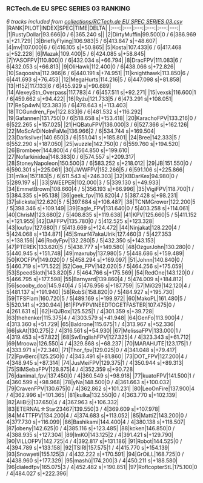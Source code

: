 ### RCTech.de EU SPEC SERIES 03 RANKING
*6 tracks included from [collections/RCTech.de EU SPEC SERIES 03.csv](/collections/RCTech.de%20EU%20SPEC%20SERIES%2003.csv)*
|RANK|PILOT|INDEX|SPEC|TIME|DELTA|
|:---:|:---|:---:|:---:|:---:|---:|
|1|RustyDollar|93.666|0 / 6|365.240 s||
|2|DirtyMuffin|99.500|0 / 6|386.969 s|+21.729|
|3|BrieflyFlying|106.983|5 / 6|413.847 s|+48.607|
|4|mv|107.000|6 / 6|416.105 s|+50.865|
|5|Kosta|107.433|6 / 6|417.468 s|+52.228|
|6|Mazak|109.400|5 / 6|424.085 s|+58.845|
|7|YASOFPV|110.800|0 / 6|432.034 s|+66.794|
|8|DracFPV|111.083|6 / 6|432.053 s|+66.813|
|9|OliHawk|112.400|0 / 6|438.066 s|+72.826|
|10|Saqoosha|112.966|6 / 6|440.191 s|+74.951|
|11|knighthawk|113.850|6 / 6|441.693 s|+76.453|
|12|MegaHurts|114.216|5 / 6|447.098 s|+81.858|
|13|H15Z|117.133|6 / 6|455.929 s|+90.689|
|14|AlexeyStn_Overpass|117.783|4 / 6|457.511 s|+92.271|
|15|vexsk|116.600|1 / 6|459.662 s|+94.422|
|16|Ryżu|121.733|5 / 6|473.291 s|+108.051|
|17|ReSp4wN|123.383|6 / 6|478.643 s|+113.403|
|18|TCGundren_Fpv|122.833|6 / 6|481.532 s|+116.292|
|19|Gafannen|131.750|0 / 6|518.658 s|+153.418|
|20|KarachoFPV|133.216|0 / 6|522.265 s|+157.025|
|21|HQBatuFPV|136.000|3 / 6|527.366 s|+162.126|
|22|MoScArDiNoInFaMe|136.966|2 / 6|534.744 s|+169.504|
|23|Darksilver|140.650|3 / 6|551.041 s|+185.801|
|24|Bree|142.333|5 / 6|552.290 s|+187.050|
|25|wuzzle|142.750|0 / 6|559.760 s|+194.520|
|26|Brombeer|144.800|4 / 6|564.850 s|+199.610|
|27|Nofarkinidea|148.383|0 / 6|574.557 s|+209.317|
|28|StoneyNapoleon|150.500|3 / 6|583.252 s|+218.012|
|29|JB|151.550|0 / 6|590.301 s|+225.061|
|30|JWWFPV|152.266|5 / 6|591.106 s|+225.866|
|31|m1ke|157.183|5 / 6|611.543 s|+246.303|
|32|XBDarKex|94.980|0 / 5|289.197 s||
|33|SWEEPER|102.000|3 / 5|339.130 s|+49.933|
|34|EmmetBrown|108.660|4 / 5|356.193 s|+66.996|
|35|VigiFPV|118.700|1 / 5|384.335 s|+95.138|
|36|geek_fpv|116.820|4 / 5|387.428 s|+98.231|
|37|slicksta|122.620|5 / 5|397.684 s|+108.487|
|38|TCNMGrower|122.200|5 / 5|398.346 s|+109.149|
|39|Eagle_FPV|131.640|0 / 5|403.258 s|+114.061|
|40|ChrisM|123.680|2 / 5|408.835 s|+119.638|
|41|KPV|125.660|5 / 5|411.152 s|+121.955|
|42|DAFFPV|135.780|0 / 5|412.525 s|+123.328|
|43|loufpv|127.680|1 / 5|413.669 s|+124.472|
|44|Ninjakat|128.220|4 / 5|424.068 s|+134.871|
|45|Smurf47akaUlrik|127.460|3 / 5|427.353 s|+138.156|
|46|RodyFpv|132.280|5 / 5|432.350 s|+143.153|
|47|PTEREK|133.620|5 / 5|438.777 s|+149.580|
|48|OzgurJohn|130.280|0 / 5|440.945 s|+151.748|
|49|maxruby|137.980|5 / 5|448.686 s|+159.489|
|50|KOCFPV|149.020|0 / 5|458.294 s|+169.097|
|51|Johnn|140.840|0 / 5|460.719 s|+171.522|
|52|Cee_FPV|142.020|5 / 5|464.256 s|+175.059|
|53|SpeedSloth|143.820|5 / 5|464.766 s|+175.569|
|54|RedOne|143.120|0 / 5|466.795 s|+177.598|
|55|Barnyard|139.860|4 / 5|474.009 s|+184.812|
|56|scooby_doo|145.940|4 / 5|476.956 s|+187.759|
|57|MiG29|142.120|4 / 5|481.137 s|+191.940|
|58|RobSi|158.820|0 / 5|484.927 s|+195.730|
|59|TFSFlam|160.720|5 / 5|489.169 s|+199.972|
|60|MakoPL|161.480|5 / 5|520.141 s|+230.944|
|61|FPVFPVINEEDTOGETFASTER|107.475|0 / 4|261.631 s||
|62|HQJBox|125.525|1 / 4|301.359 s|+39.728|
|63|thehenker|115.375|4 / 4|303.579 s|+41.948|
|64|GenFo|113.900|4 / 4|313.360 s|+51.729|
|65|Baldrone|115.675|1 / 4|313.967 s|+52.336|
|66|skAt|130.275|2 / 4|316.561 s|+54.930|
|67|MelissaFPV|133.000|1 / 4|319.453 s|+57.822|
|68|SwEnglishFPV|127.325|4 / 4|323.343 s|+61.712|
|69|Mroowa|126.550|4 / 4|329.868 s|+68.237|
|70|MARAHUTE|123.175|1 / 4|333.971 s|+72.340|
|71|Thor_fpv|129.025|0 / 4|341.048 s|+79.417|
|72|FpvBerci|125.250|0 / 4|343.491 s|+81.860|
|73|DOT_FPV|127.200|4 / 4|348.945 s|+87.314|
|74|JusMeiFPV|129.375|1 / 4|350.944 s|+89.313|
|75|SIMSebaFPV|128.875|4 / 4|352.359 s|+90.728|
|76|danimal_fpv|137.450|0 / 4|360.549 s|+98.918|
|77|kuatoFPV|141.500|1 / 4|360.599 s|+98.968|
|78|yNa|148.500|0 / 4|361.663 s|+100.032|
|79|CravenFPV|130.675|0 / 4|362.862 s|+101.231|
|80|LeoOnFire|137.900|4 / 4|362.996 s|+101.365|
|81|kulka|132.550|0 / 4|363.770 s|+102.139|
|82|AliB㋡|137.650|4 / 4|367.963 s|+106.332|
|83|ETERNAL☆Star23467|139.550|3 / 4|369.609 s|+107.978|
|84|M4TTFPV|134.200|4 / 4|374.683 s|+113.052|
|85|MattiZ|143.200|0 / 4|377.730 s|+116.099|
|86|Bashikami|144.400|4 / 4|380.138 s|+118.507|
|87|obeny|142.625|0 / 4|385.116 s|+123.485|
|88|kcken|146.850|0 / 4|388.935 s|+127.304|
|89|ImKO|143.125|2 / 4|391.421 s|+129.790|
|90|VILLOFPV|142.725|4 / 4|392.817 s|+131.186|
|91|Robot|144.525|0 / 4|394.789 s|+133.158|
|92|TSIRI|157.575|1 / 4|415.770 s|+154.139|
|93|Snowyeti|155.125|3 / 4|432.222 s|+170.591|
|94|GrOiLL|168.725|0 / 4|438.960 s|+177.329|
|95|mashù|174.200|3 / 4|450.211 s|+188.580|
|96|dialedfpv|165.075|3 / 4|452.482 s|+190.851|
|97|RoflcopterStL|175.100|0 / 4|484.027 s|+222.396|

